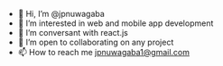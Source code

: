 - 👋 Hi, I’m @jpnuwagaba
- 👀 I’m interested in web and mobile app development
- 🌱 I’m conversant with react.js
- 💞️ I’m open to collaborating on any project
- 📫 How to reach me jpnuwagaba1@gmail.com

<!---
jpnuwagaba/jpnuwagaba is a ✨ special ✨ repository because its `README.md` (this file) appears on your GitHub profile.
You can click the Preview link to take a look at your changes.
--->
